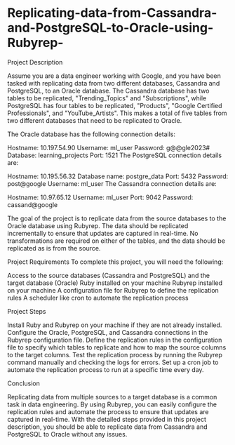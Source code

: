 # Replicating-data-from-Cassandra-and-PostgreSQL-to-Oracle-using-Rubyrep-

Project Description

Assume you are a data engineer working with Google, and you have been tasked with replicating data from two different databases, Cassandra and PostgreSQL, to an Oracle database. The Cassandra database has two tables to be replicated, "Trending_Topics" and "Subscriptions", while PostgreSQL has four tables to be replicated, "Products", "Google Certified Professionals", and "YouTube_Artists". This makes a total of five tables from two different databases that need to be replicated to Oracle.

The Oracle database has the following connection details:

Hostname: 10.197.54.90
Username: ml_user
Password: g@@gle2023#
Database: learning_projects
Port: 1521
The PostgreSQL connection details are:

Hostname: 10.195.56.32
Database name: postgre_data
Port: 5432
Password: post@google
Username: ml_user
The Cassandra connection details are:

Hostname: 10.97.65.12
Username: ml_user
Port: 9042
Password: cassand@google

The goal of the project is to replicate data from the source databases to the Oracle database using Rubyrep. The data should be replicated incrementally to ensure that updates are captured in real-time. No transformations are required on either of the tables, and the data should be replicated as is from the source.

Project Requirements
To complete this project, you will need the following:

Access to the source databases (Cassandra and PostgreSQL) and the target database (Oracle)
Ruby installed on your machine
Rubyrep installed on your machine
A configuration file for Rubyrep to define the replication rules
A scheduler like cron to automate the replication process

Project Steps

Install Ruby and Rubyrep on your machine if they are not already installed.
Configure the Oracle, PostgreSQL, and Cassandra connections in the Rubyrep configuration file.
Define the replication rules in the configuration file to specify which tables to replicate and how to map the source columns to the target columns.
Test the replication process by running the Rubyrep command manually and checking the logs for errors.
Set up a cron job to automate the replication process to run at a specific time every day.

Conclusion

Replicating data from multiple sources to a target database is a common task in data engineering. By using Rubyrep, you can easily configure the replication rules and automate the process to ensure that updates are captured in real-time. With the detailed steps provided in this project description, you should be able to replicate data from Cassandra and PostgreSQL to Oracle without any issues.
